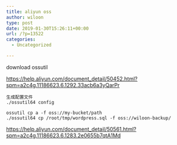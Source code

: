 ```yaml
---
title: aliyun oss
author: wiloon
type: post
date: 2019-01-30T15:26:11+00:00
url: /?p=13522
categories:
  - Uncategorized

---
```

download ossutil
  
https://help.aliyun.com/document_detail/50452.html?spm=a2c4g.11186623.6.1292.33acb6a3yQarPr

<pre><code class="language-bash line-numbers">生成配置文件
./ossutil64 config

ossutil cp a -f oss://my-bucket/path
./ossutil64 cp /root/tmp/wordpress.sql -f oss://wiloon-backup/
</code></pre>

https://help.aliyun.com/document_detail/50561.html?spm=a2c4g.11186623.6.1283.2e0655b7qtA1Md